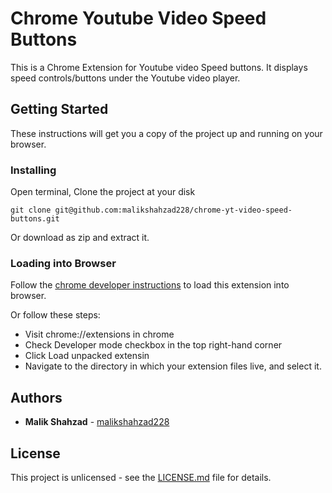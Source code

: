# Chrome Youtube Video Speed Buttons

This is a Chrome Extension for Youtube video Speed buttons. It displays speed controls/buttons under the Youtube video player.

## Getting Started

These instructions will get you a copy of the project up and running on your browser.

### Installing

Open terminal, Clone the project at your disk

```
git clone git@github.com:malikshahzad228/chrome-yt-video-speed-buttons.git
```

Or download as zip and extract it. 

### Loading into Browser

Follow the [chrome developer instructions](https://developer.chrome.com/extensions/getstarted) to load this extension into browser.

Or follow these steps:

- Visit chrome://extensions in chrome
- Check Developer mode checkbox in the top right-hand corner
- Click Load unpacked extensin
- Navigate to the directory in which your extension files live, and select it.


## Authors

* **Malik Shahzad** - [malikshahzad228](https://github.com/malikshahzad228)

## License

This project is unlicensed - see the [LICENSE.md](LICENSE.md) file for details.
